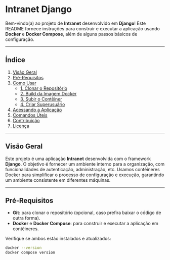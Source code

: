 # Intranet Django

Bem-vindo(a) ao projeto de **Intranet** desenvolvido em **Django**! Este README fornece instruções para construir e executar a aplicação usando **Docker** e **Docker Compose**, além de alguns passos básicos de configuração.

---

## Índice
1. [Visão Geral](#visão-geral)  
2. [Pré-Requisitos](#pré-requisitos)  
3. [Como Usar](#como-usar)  
   - [1. Clonar o Repositório](#1-clonar-o-repositório)  
   - [2. Build da Imagem Docker](#2-build-da-imagem-docker)  
   - [3. Subir o Contêiner](#3-subir-o-contêiner)  
   - [4. Criar Superusuário](#4-criar-superusuário)  
4. [Acessando a Aplicação](#acessando-a-aplicação)  
5. [Comandos Úteis](#comandos-úteis)  
6. [Contribuição](#contribuição)  
7. [Licença](#licença)  

---

## Visão Geral
Este projeto é uma aplicação **Intranet** desenvolvida com o framework **Django**. O objetivo é fornecer um ambiente interno para a organização, com funcionalidades de autenticação, administração, etc. Usamos contêineres Docker para simplificar o processo de configuração e execução, garantindo um ambiente consistente em diferentes máquinas.

---

## Pré-Requisitos
- **Git**: para clonar o repositório (opcional, caso prefira baixar o código de outra forma).
- **Docker** e **Docker Compose**: para construir e executar a aplicação em contêineres.

Verifique se ambos estão instalados e atualizados:
```bash
docker --version
docker compose version
